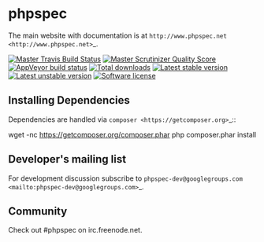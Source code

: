 phpspec
=======

The main website with documentation is at `http://www.phpspec.net <http://www.phpspec.net>`_.

[![Master Travis Build Status](https://travis-ci.org/phpspec/phpspec.svg?branch=master)](https://travis-ci.org/phpspec/phpspec)
[![Master Scrutinizer Quality Score](https://img.shields.io/scrutinizer/g/phpspec/phpspec.svg)](https://scrutinizer-ci.com/g/phpspec/phpspec/build-status/master)
[![AppVeyor build status](https://img.shields.io/appveyor/ci/ciaranmcnulty/phpspec/master.svg)](https://ci.appveyor.com/project/ciaranmcnulty/phpspec/branch/master)
[![Total downloads](https://poser.pugx.org/phpspec/phpspec/downloads.png)](https://poser.pugx.org/phpspec/phpspec/downloads)
[![Latest stable version](https://poser.pugx.org/phpspec/phpspec/v/stable.png)](https://poser.pugx.org/phpspec/phpspec/v/stable)
[![Latest unstable version](https://poser.pugx.org/phpspec/phpspec/v/unstable.png)](https://poser.pugx.org/phpspec/phpspec/v/unstable)
[![Software license](https://poser.pugx.org/phpspec/phpspec/license.png)](https://poser.pugx.org/phpspec/phpspec/license)


Installing Dependencies
-----------------------

Dependencies are handled via `composer <https://getcomposer.org>`_::

   wget -nc https://getcomposer.org/composer.phar
   php composer.phar install

Developer's mailing list
------------------------

For development discussion subscribe to `phpspec-dev@googlegroups.com <mailto:phpspec-dev@googlegroups.com>`_.

Community
---------
Check out #phpspec on irc.freenode.net.
